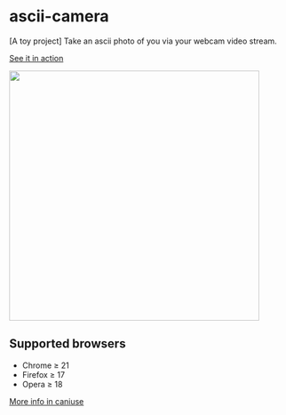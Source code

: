 # ascii-camera
[A toy project] Take an ascii photo of you via your webcam video stream.

<a href="https://blog.colafornia.me/ascii-camera/index.html" target="_blank">See it in action</a>

<img src="https://s2.ax1x.com/2020/01/19/1947YF.jpg" width="450">

## Supported browsers

- Chrome ≥ 21
- Firefox ≥ 17
- Opera ≥ 18

[More info in caniuse](https://caniuse.com/#feat=mdn-api_navigator_getusermedia)
